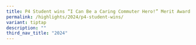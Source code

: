 ```yaml
---
title: P4 Student wins “I Can Be a Caring Commuter Hero!” Merit Award
permalink: /highlights/2024/p4-student-wins/
variant: tiptap
description: ""
third_nav_title: "2024"
---
```

